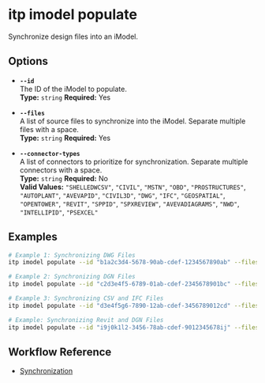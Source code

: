 # itp imodel populate

Synchronize design files into an iModel.

## Options

- **`--id`**  
  The ID of the iModel to populate.  
  **Type:** `string` **Required:** Yes

- **`--files`**  
  A list of source files to synchronize into the iModel. Separate multiple files with a space.  
  **Type:** `string`  **Required:** Yes

- **`--connector-types`**  
  A list of connectors to prioritize for synchronization. Separate multiple connectors with a space.  
  **Type:** `string` **Required:** No  
  **Valid Values:** `"SHELLEDWCSV"`, `"CIVIL"`, `"MSTN"`, `"OBD"`, `"PROSTRUCTURES"`, `"AUTOPLANT"`, `"AVEVAPID"`, `"CIVIL3D"`, `"DWG"`, `"IFC"`, `"GEOSPATIAL"`, `"OPENTOWER"`, `"REVIT"`, `"SPPID"`, `"SPXREVIEW"`, `"AVEVADIAGRAMS"`, `"NWD"`, `"INTELLIPID"`, `"PSEXCEL"`

## Examples

```bash
# Example 1: Synchronizing DWG Files
itp imodel populate --id "b1a2c3d4-5678-90ab-cdef-1234567890ab" --files "file1.dwg file2.dwg" --connector-types "DWG"

# Example 2: Synchronizing DGN Files
itp imodel populate --id "c2d3e4f5-6789-01ab-cdef-2345678901bc" --files "site1.dgn structure2.dgn" --connector-types "CIVIL"

# Example 3: Synchronizing CSV and IFC Files
itp imodel populate --id "d3e4f5g6-7890-12ab-cdef-3456789012cd" --files "data1.csv data2.csv model.ifc"

# Example: Synchronizing Revit and DGN Files
itp imodel populate --id "i9j0k1l2-3456-78ab-cdef-9012345678ij" --files "model.rvt design.dgn"
```

## Workflow Reference

- [Synchronization](/combined-commands/synchronization)
